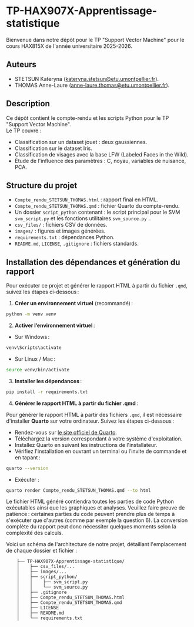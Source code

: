 # TP-HAX907X-Apprentissage-statistique

Bienvenue dans notre dépôt pour le TP "Support Vector Machine" pour le cours HAX815X de l'année universitaire 2025-2026.

## Auteurs
- STETSUN Kateryna (kateryna.stetsun@etu.umontpellier.fr).
- THOMAS Anne-Laure (anne-laure.thomas@etu.umontpellier.fr).

## Description
Ce dépôt contient le compte-rendu et les scripts Python pour le TP "Support Vector Machine".  
Le TP couvre :
- Classification sur un dataset jouet : deux gaussiennes.
- Classification sur le dataset Iris.
- Classification de visages avec la base LFW (Labeled Faces in the Wild).
- Étude de l'influence des paramètres : C, noyau, variables de nuisance, PCA.

## Structure du projet
- `Compte_rendu_STETSUN_THOMAS.html` : rapport final en HTML.
- `Compte_rendu_STETSUN_THOMAS.qmd` : fichier Quarto du compte-rendu.
-  Un dossier `script_python` contenant : le script principal pour le SVM `svm_script.py` et  les fonctions utilitaires `svm_source.py `.
- `csv_files/` : fichiers CSV de données.
- `images/` : figures et images générées.
- `requirements.txt` : dépendances Python.
- `README.md`, `LICENSE`, `.gitignore` : fichiers standards.

## Installation des dépendances et génération du rapport

Pour exécuter ce projet et générer le rapport HTML à partir du fichier `.qmd`, suivez les étapes ci-dessous :

1. **Créer un environnement virtuel** (recommandé) :

```bash
python -m venv venv
```

2. **Activer l’environnement virtuel** :

- Sur Windows :
```bash
venv\Scripts\activate
```

- Sur Linux / Mac :
```bash
source venv/bin/activate
```

3. **Installer les dépendances** :
```bash
pip install -r requirements.txt
```

4. **Générer le rapport HTML à partir du fichier .qmd** :

Pour générer le rapport HTML à partir des fichiers `.qmd`, il est nécessaire d'installer **Quarto** sur votre ordinateur. Suivez les étapes ci-dessous :

- Rendez-vous sur [le site officiel de Quarto](https://quarto.org/docs/get-started/).
- Téléchargez la version correspondant à votre système d'exploitation.
- Installez Quarto en suivant les instructions de l'installateur.
- Vérifiez l'installation en ouvrant un terminal ou l’invite de commande et en tapant :
```bash
quarto --version
```
- Exécuter :
```bash
quarto render Compte_rendu_STETSUN_THOMAS.qmd --to html
```

Le fichier HTML généré contiendra toutes les parties de code Python exécutables ainsi que les graphiques et analyses.
Veuillez faire preuve de patience : certaines parties du code peuvent prendre plus de temps à s'exécuter que d'autres (comme par exemple la question 6). La conversion complète du rapport peut donc nécessiter quelques moments selon la complexité des calculs.

Voici un schéma de l'architecture de notre projet, détaillant l'emplacement de chaque dossier et fichier : 

```TP_SVM
    ├── TP-HAX907X-Apprentissage-statistique/
    │    ├── csv_files/...
    │    ├── images/...
    │    ├── script_python/
    │    │    ├── svm_script.py
    │    │    └── svm_source.py
    │    ├── .gitignore
    │    ├── Compte_rendu_STETSUN_THOMAS.html
    │    ├── Compte_rendu_STETSUN_THOMAS.qmd
    │    ├── LICENSE
    │    ├── README.md
    │    └── requirements.txt
```